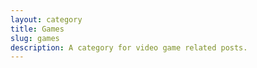 ```yaml
---
layout: category
title: Games
slug: games
description: A category for video game related posts.
---
```

